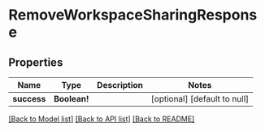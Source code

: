 # RemoveWorkspaceSharingResponse

## Properties
Name | Type | Description | Notes
------------ | ------------- | ------------- | -------------
**success** | **Boolean!** |  | [optional] [default to null]

[[Back to Model list]](../README.md#documentation-for-models) [[Back to API list]](../README.md#documentation-for-api-endpoints) [[Back to README]](../README.md)


